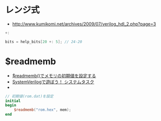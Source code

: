 # レンジ式
- http://www.kumikomi.net/archives/2009/07/verilog_hdl_2.php?page=3

```Verilog
+:
```

```Verilog
bits = help_bits[20 +: 5]; // 24-20
```


# $readmemb
- [$readmemb()でメモリの初期値を設定する](https://www.k0b0srecord.com/entry/2019/02/05/210140)
- [SystemVerilogで遊ぼう！ システムタスク](https://sites.google.com/site/playsystemverilog/others/system_task)
- 
```Verilog
// 初期値(rom.dat)を設定
initial 
begin
    $readmemb("rom.hex", mem);
end
```
